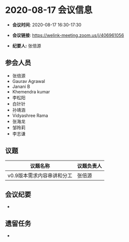# 2020-08-17 会议信息  

-  **会议时间**: 2020-08-17  16:30-17:30
-  **会议链接**: https://welink-meeting.zoom.us/j/406961056 

-  **纪要人:** 张倍源

## 参会人员
- 张倍源
- Gaurav Agrawal
- Janani B
- Khemendra kumar
- 李松阳
- 白针针
- 孙靖涵
- Vidyashree Rama
- 张海龙
- 邹玲莉
- 李志谦

## 议题

议题名称 | 议题负责人
---- | ----
v0.9版本需求内容串讲和分工 | 张倍源


## 会议纪要
- 

## 遗留任务
- 

